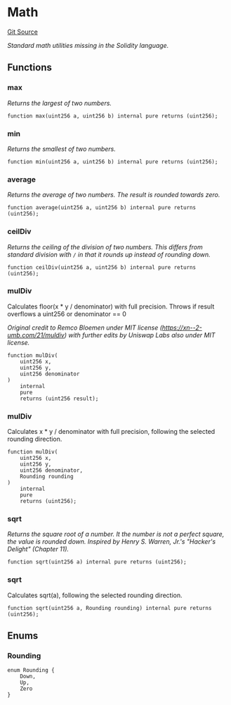 # Math
[Git Source](https://github.com/ContractLabs/foundry-bountykinds-contract/blob/67e6855d3beabdf242cc0b51d9e53b087a5235b9/src/oz-custom/oz/utils/math/Math.sol)

*Standard math utilities missing in the Solidity language.*


## Functions
### max

*Returns the largest of two numbers.*


```solidity
function max(uint256 a, uint256 b) internal pure returns (uint256);
```

### min

*Returns the smallest of two numbers.*


```solidity
function min(uint256 a, uint256 b) internal pure returns (uint256);
```

### average

*Returns the average of two numbers. The result is rounded towards
zero.*


```solidity
function average(uint256 a, uint256 b) internal pure returns (uint256);
```

### ceilDiv

*Returns the ceiling of the division of two numbers.
This differs from standard division with `/` in that it rounds up instead
of rounding down.*


```solidity
function ceilDiv(uint256 a, uint256 b) internal pure returns (uint256);
```

### mulDiv

Calculates floor(x * y / denominator) with full precision. Throws
if result overflows a uint256 or
denominator == 0

*Original credit to Remco Bloemen under MIT license
(https://xn--2-umb.com/21/muldiv)
with further edits by Uniswap Labs also under MIT license.*


```solidity
function mulDiv(
    uint256 x,
    uint256 y,
    uint256 denominator
)
    internal
    pure
    returns (uint256 result);
```

### mulDiv

Calculates x * y / denominator with full precision, following the
selected rounding direction.


```solidity
function mulDiv(
    uint256 x,
    uint256 y,
    uint256 denominator,
    Rounding rounding
)
    internal
    pure
    returns (uint256);
```

### sqrt

*Returns the square root of a number. It the number is not a perfect
square, the value is rounded down.
Inspired by Henry S. Warren, Jr.'s "Hacker's Delight" (Chapter 11).*


```solidity
function sqrt(uint256 a) internal pure returns (uint256);
```

### sqrt

Calculates sqrt(a), following the selected rounding direction.


```solidity
function sqrt(uint256 a, Rounding rounding) internal pure returns (uint256);
```

## Enums
### Rounding

```solidity
enum Rounding {
    Down,
    Up,
    Zero
}
```

